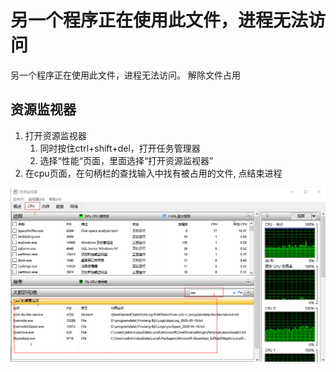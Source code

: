 # 另一个程序正在使用此文件，进程无法访问

另一个程序正在使用此文件，进程无法访问。
解除文件占用
## 资源监视器

1. 打开资源监视器
   1. 同时按住ctrl+shift+del，打开任务管理器  
   2. 选择“性能“页面，里面选择“打开资源监视器”
2. 在cpu页面，在句柄栏的查找输入中找有被占用的文件, 点结束进程

 ![资源管理器句柄](资源管理器句柄.png)

